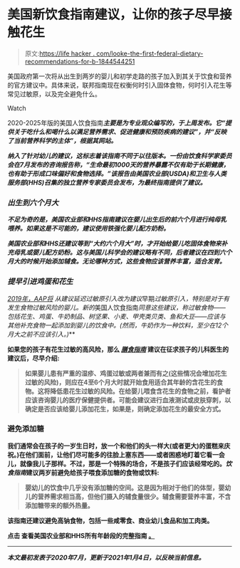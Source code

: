 # 美国新饮食指南建议，让你的孩子尽早接触花生

> 原文:[https://life hacker . com/looke-the-first-federal-dietary-recommendations-for-b-1844544251](https://lifehacker.com/behold-the-first-federal-dietary-recommendations-for-b-1844544251)

美国政府第一次将从出生到两岁的婴儿和初学走路的孩子加入到其关于饮食和营养的官方建议中。具体来说，联邦指南现在权衡何时引入固体食物，何时引入花生等常见过敏原，以及完全避免什么。

Watch

2020-2025年版的美国人饮食指南[](https://www.dietaryguidelines.gov/sites/default/files/2020-12/Dietary_Guidelines_for_Americans_2020-2025.pdf)***主要是为专业观众编写的，于上周发布。它“提供关于吃什么和喝什么以满足营养需求、促进健康和预防疾病的建议”，并“反映了当前营养科学的主体”，根据其网站。***

***纳入了针对幼儿的建议，这标志着该指南不同于以往版本。一份由饮食科学家委员会在7月发布的咨询报告称，“生命最初1000天的营养暴露不仅有助于长期健康，也有助于形成口味偏好和食物选择。”该报告由美国农业部(USDA)和卫生与人类服务部(HHS)召集的独立营养专家委员会发布，为最终指南提供了建议。***

### *****出生到六个月大*****

***不足为奇的是，美国农业部和HHS指南建议在婴儿出生后的前六个月进行纯母乳喂养。如果这是不可能的，建议使用铁强化婴儿配方奶粉。***

***美国农业部和HHS还建议等到“大约六个月大”时，才开始给婴儿吃固体食物来补充母乳或婴儿配方奶粉。这与美国儿科学会的建议略有不同，后者建议在四到六个月大的时候开始添加辅食。无论哪种方式，这些食物应该营养丰富，适合发育。***

### *****提早引进鸡蛋和花生*****

***[2019年，AAP将](https://lifehacker.com/the-new-aap-guidelines-for-introducing-your-baby-to-foo-1833880129) 从建议*延迟*过敏原引入改为建议*早期*过敏原引入，特别是对于有发生食物过敏风险的婴儿。新的*美国人饮食指南*同意这些建议，称过敏食物——包括花生、鸡蛋、牛奶制品、树坚果、小麦、甲壳类贝类、鱼和大豆——应该与其他补充食物一起添加到婴儿的饮食中。(然而，牛奶作为一种饮料，至少在12个月大之前不应该引入。)***

**如果您的孩子有花生过敏的高风险，那么 [*膳食指南*](https://www.dietaryguidelines.gov/sites/default/files/2020-12/Dietary_Guidelines_for_Americans_2020-2025.pdf) 建议在征求孩子的儿科医生的建议后，尽早介绍:**

> **如果婴儿患有严重的湿疹、鸡蛋过敏或两者兼而有之(这些情况会增加花生过敏的风险)，则应在4至6个月大时就开始食用适合其年龄的含花生的食物。这将降低患花生过敏的风险。在给婴儿喂食含花生的食物之前，看护者应该咨询婴儿的医疗保健提供者。可能会建议进行血液测试或皮肤穿刺，以确定是否应该给婴儿添加花生，如果是，则确定添加花生的最安全方式。**

### ****避免添加糖****

**我们通常会在孩子的一岁生日时，放一个和他们的头一样大(或者更大)的蛋糕来庆祝。)在他们面前，让他们尽可能多的往脸上塞东西——或者困惑地盯着它看一会儿，就像我儿子那样。不过，那是一个特殊的场合，不是孩子们应该经常吃的。*饮食指南*建议两岁前避免给孩子喂食添加糖的食物或饮料:**

> **婴幼儿的饮食中几乎没有添加糖的空间。这是因为相对于他们的体型，婴幼儿的营养需求相当高，但他们摄入的辅食量很少。辅食需要营养丰富，不含添加糖带来的额外热量。**

**该指南还建议避免高钠食物，包括一些咸零食、商业幼儿食品和加工肉类。** 

**点击 查看美国农业部和HHS所有年龄段的完整指南 [。](https://www.dietaryguidelines.gov/sites/default/files/2020-12/Dietary_Guidelines_for_Americans_2020-2025.pdf)**

* * *

***本文最初发表于2020年7月，更新于2021年1月4日，以反映当前信息。***
